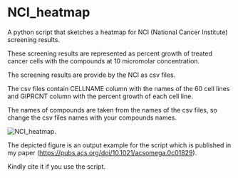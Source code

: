 # NCI_heatmap
A python script that sketches a heatmap for NCI (National Cancer Institute) screening results.

These screening results are represented as percent growth of treated cancer cells with the compounds at 10 micromolar concentration.

The screening results are provide by the NCI as csv files.

The csv files contain CELLNAME column with the names of the 60 cell lines and GIPRCNT column with the percent growth of each cell line.

The names of compounds are taken from the names of the csv files, so change the csv files names with your compounds names.

![NCI_heatmap](https://user-images.githubusercontent.com/19835485/175772915-721fca44-c210-49c9-823e-5629fe837ea9.png).

The depicted figure is an output example for the script which is published in my paper (https://pubs.acs.org/doi/10.1021/acsomega.0c01829).

Kindly cite it if you use the script.

